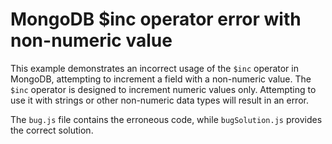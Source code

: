 # MongoDB $inc operator error with non-numeric value
This example demonstrates an incorrect usage of the `$inc` operator in MongoDB, attempting to increment a field with a non-numeric value.  The `$inc` operator is designed to increment numeric values only.  Attempting to use it with strings or other non-numeric data types will result in an error.

The `bug.js` file contains the erroneous code, while `bugSolution.js` provides the correct solution.